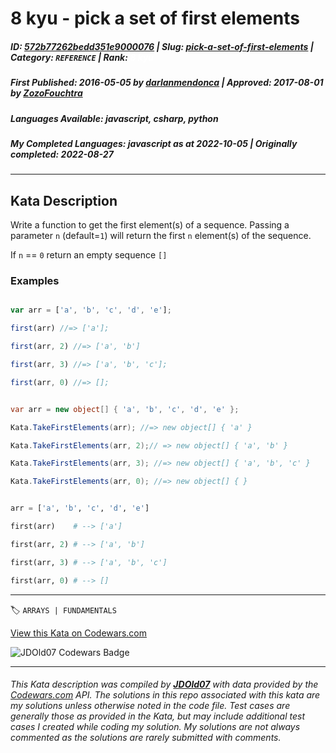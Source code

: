 # 8 kyu - pick a set of first elements

##### **ID**: [572b77262bedd351e9000076](https://www.codewars.com/kata/572b77262bedd351e9000076) | **Slug**: [pick-a-set-of-first-elements](https://www.codewars.com/kata/572b77262bedd351e9000076) | **Category**: `REFERENCE` | **Rank**: <span style="color:white">8 kyu</span>

##### **First Published**: 2016-05-05 ***by*** [darlanmendonca](https://www.codewars.com/users/darlanmendonca) | **Approved**: 2017-08-01 ***by*** [ZozoFouchtra](https://www.codewars.com/users/ZozoFouchtra)

##### **Languages Available**: javascript, csharp, python

##### **My Completed Languages**: javascript ***as at*** 2022-10-05 | **Originally completed**: 2022-08-27

---

## Kata Description


Write a function to get the first element(s) of a sequence. Passing a parameter `n` (default=`1`) will return the first `n` element(s) of the sequence. 



If `n` == `0` return an empty sequence `[]`



### Examples



```javascript

var arr = ['a', 'b', 'c', 'd', 'e'];

first(arr) //=> ['a'];

first(arr, 2) //=> ['a', 'b']

first(arr, 3) //=> ['a', 'b', 'c'];

first(arr, 0) //=> [];

```



```csharp

var arr = new object[] { 'a', 'b', 'c', 'd', 'e' };

Kata.TakeFirstElements(arr); //=> new object[] { 'a' }

Kata.TakeFirstElements(arr, 2);// => new object[] { 'a', 'b' }

Kata.TakeFirstElements(arr, 3); //=> new object[] { 'a', 'b', 'c' }

Kata.TakeFirstElements(arr, 0); //=> new object[] { }

```



```python

arr = ['a', 'b', 'c', 'd', 'e']

first(arr)    # --> ['a']

first(arr, 2) # --> ['a', 'b']

first(arr, 3) # --> ['a', 'b', 'c']

first(arr, 0) # --> []

```



---


🏷 `ARRAYS | FUNDAMENTALS`


[View this Kata on Codewars.com](https://www.codewars.com/kata/572b77262bedd351e9000076)

![](https://www.codewars.com/users/jdold07/badges/large "JDOld07 Codewars Badge")

---

###### *This Kata description was compiled by [**JDOld07**](https://tpstech.dev) with data provided by the [Codewars.com](https://www.codewars.com) API.  The solutions in this repo associated with this kata are my solutions unless otherwise noted in the code file.  Test cases are generally those as provided in the Kata, but may include additional test cases I created while coding my solution.  My solutions are not always commented as the solutions are rarely submitted with comments.*

